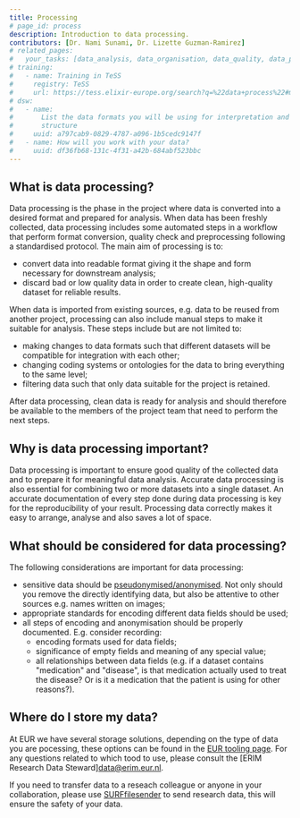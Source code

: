 ```yaml
---
title: Processing
# page_id: process
description: Introduction to data processing.
contributors: [Dr. Nami Sunami, Dr. Lizette Guzman-Ramirez]
# related_pages:
#   your_tasks: [data_analysis, data_organisation, data_quality, data_provenance]
# training:
#   - name: Training in TeSS
#     registry: TeSS
#     url: https://tess.elixir-europe.org/search?q=%22data+process%22#materials
# dsw:
#   - name:
#       List the data formats you will be using for interpretation and describe their
#       structure
#     uuid: a797cab9-0829-4787-a096-1b5cedc9147f
#   - name: How will you work with your data?
#     uuid: df36fb68-131c-4f31-a42b-684abf523bbc
---
```


## What is data processing?

Data processing is the phase in the project where data is converted into a desired format and prepared for analysis. When data has been freshly collected, data processing includes some automated steps in a workflow that perform format conversion, quality check and preprocessing following a standardised protocol. The main aim of processing is to:

- convert data into readable format giving it the shape and form necessary for downstream analysis;
- discard bad or low quality data in order to create clean, high-quality dataset for reliable results.

When data is imported from existing sources, e.g. data to be reused from another project, processing can also include manual steps to make it suitable for analysis. These steps include but are not limited to:

- making changes to data formats such that different datasets will be compatible for integration with each other;
- changing coding systems or ontologies for the data to bring everything to the same level;
- filtering data such that only data suitable for the project is retained.

After data processing, clean data is ready for analysis and should therefore be available to the members of the project team that need to perform the next steps.

## Why is data processing important?

Data processing is important to ensure good quality of the collected data and to prepare it for meaningful data analysis. Accurate data processing is also essential for combining two or more datasets into a single dataset. An accurate documentation of every step done during data processing is key for the reproducibility of your result. Processing data correctly makes it easy to arrange, analyse and also saves a lot of space.

## What should be considered for data processing?

The following considerations are important for data processing:

- sensitive data should be [pseudonymised/anonymised](https://my.eur.nl/en/eur-employee/research/research-services/research-data-management/anonymisation-research-data). Not only should you remove the directly identifying data, but also be attentive to other sources e.g. names written on images;
- appropriate standards for encoding different data fields should be used;
- all steps of encoding and anonymisation should be properly documented. E.g. consider recording:
  - encoding formats used for data fields;
  - significance of empty fields and meaning of any special value;
  - all relationships between data fields (e.g. if a dataset contains "medication" and "disease", is that medication actually used to treat the disease? Or is it a medication that the patient is using for other reasons?).

<!-- ERIM focused information (begin) -->

## Where do I store my data? 

At EUR we have several storage solutions, depending on the type of data you are pocessing, these options can be found in the [EUR tooling page](https://my.eur.nl/en/eur-employee/research/research-services/research-data-management/tooling).
For any questions related to which tood to use, please consult the [ERIM Research Data Steward]<data@erim.eur.nl>. 

If you need to transfer data to a reseach colleague or anyone in your collaboration, please use [SURFfilesender](https://www.erim.eur.nl/research-integrity/rdm/tools-services/data-transfer/) to send research data, this will ensure the safety of your data. 

<!-- ERIM focused information (end) -->

    
